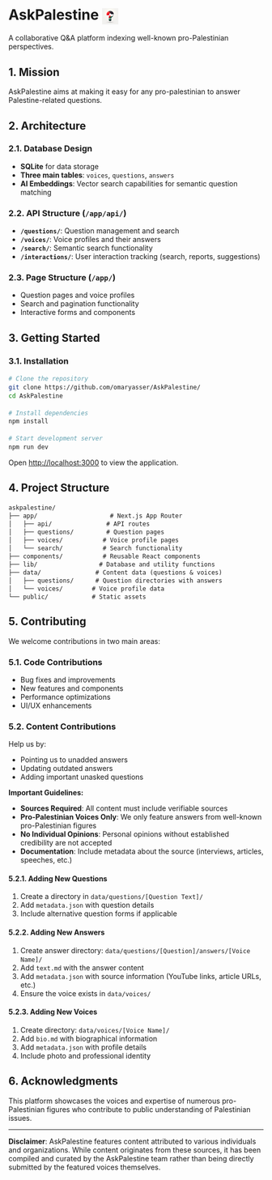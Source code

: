 # AskPalestine <img src="public/favicon.png" alt="AskPalestine Logo" width="32" height="32" style="vertical-align: middle;">

A collaborative Q&A platform indexing well-known pro-Palestinian perspectives.

## 1. Mission

AskPalestine aims at making it easy for any pro-palestinian to answer Palestine-related questions.

## 2. Architecture

### 2.1. Database Design

- **SQLite** for data storage
- **Three main tables**: `voices`, `questions`, `answers`
- **AI Embeddings**: Vector search capabilities for semantic question matching

### 2.2. API Structure (`/app/api/`)

- **`/questions/`**: Question management and search
- **`/voices/`**: Voice profiles and their answers
- **`/search/`**: Semantic search functionality
- **`/interactions/`**: User interaction tracking (search, reports, suggestions)

### 2.3. Page Structure (`/app/`)

- Question pages and voice profiles
- Search and pagination functionality
- Interactive forms and components

## 3. Getting Started

### 3.1. Installation

```bash
# Clone the repository
git clone https://github.com/omaryasser/AskPalestine/
cd AskPalestine

# Install dependencies
npm install

# Start development server
npm run dev
```

Open [http://localhost:3000](http://localhost:3000) to view the application.


## 4. Project Structure

```
askpalestine/
├── app/                    # Next.js App Router
│   ├── api/               # API routes
│   ├── questions/         # Question pages
│   ├── voices/           # Voice profile pages
│   └── search/           # Search functionality
├── components/           # Reusable React components
├── lib/                 # Database and utility functions
├── data/               # Content data (questions & voices)
│   ├── questions/      # Question directories with answers
│   └── voices/        # Voice profile data
└── public/            # Static assets
```

## 5. Contributing

We welcome contributions in two main areas:

### 5.1. Code Contributions

- Bug fixes and improvements
- New features and components
- Performance optimizations
- UI/UX enhancements

### 5.2. Content Contributions

Help us by:
- Pointing us to unadded answers
- Updating outdated answers
- Adding important unasked questions

**Important Guidelines:**

- **Sources Required**: All content must include verifiable sources
- **Pro-Palestinian Voices Only**: We only feature answers from well-known pro-Palestinian figures
- **No Individual Opinions**: Personal opinions without established credibility are not accepted
- **Documentation**: Include metadata about the source (interviews, articles, speeches, etc.)

#### 5.2.1. Adding New Questions

1. Create a directory in `data/questions/[Question Text]/`
2. Add `metadata.json` with question details
3. Include alternative question forms if applicable

#### 5.2.2. Adding New Answers

1. Create answer directory: `data/questions/[Question]/answers/[Voice Name]/`
2. Add `text.md` with the answer content
3. Add `metadata.json` with source information (YouTube links, article URLs, etc.)
4. Ensure the voice exists in `data/voices/`

#### 5.2.3. Adding New Voices

1. Create directory: `data/voices/[Voice Name]/`
2. Add `bio.md` with biographical information
3. Add `metadata.json` with profile details
4. Include photo and professional identity

## 6. Acknowledgments

This platform showcases the voices and expertise of numerous pro-Palestinian figures who contribute to public understanding of Palestinian issues.

---

**Disclaimer**: AskPalestine features content attributed to various individuals and organizations. While content originates from these sources, it has been compiled and curated by the AskPalestine team rather than being directly submitted by the featured voices themselves.
